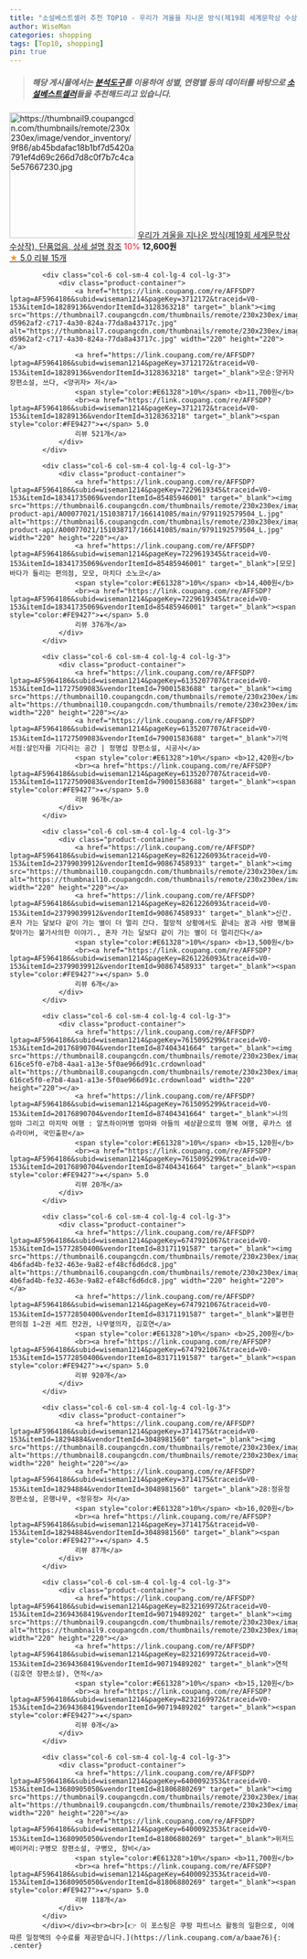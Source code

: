 ```yaml
---
title: "소설베스트셀러 추천 TOP10 - 우리가 겨울을 지나온 방식(제19회 세계문학상 수상작), 단품없음, 상세 설명 참조"
author: WiseMan
categories: shopping
tags: [Top10, shopping]
pin: true
---
```


> ##### 해당 게시물에서는 [**분석도구**](https://itemscout.io/)를 이용하여 **성별**, **연령별** 등의 데이터를 바탕으로 [**소설베스트셀러**](https://link.coupang.com/a/baae76)들을 추천해드리고 있습니다.
<div class="container"><div class="row">
            <div class="col-6 col-sm-4 col-lg-4 col-lg-3">
                <div class="product-container">
                    <a href="https://link.coupang.com/re/AFFSDP?lptag=AF5964186&subid=wiseman1214&pageKey=7320891060&traceid=V0-153&itemId=18776158229&vendorItemId=85907647511" target="_blank"><img src="https://thumbnail9.coupangcdn.com/thumbnails/remote/230x230ex/image/vendor_inventory/9f86/ab45bdafac18b1bf7d5420a791ef4d69c266d7d8c0f7b7c4ca5e57667230.jpg" alt="https://thumbnail9.coupangcdn.com/thumbnails/remote/230x230ex/image/vendor_inventory/9f86/ab45bdafac18b1bf7d5420a791ef4d69c266d7d8c0f7b7c4ca5e57667230.jpg" width="220" height="220"></a>
                    <a href="https://link.coupang.com/re/AFFSDP?lptag=AF5964186&subid=wiseman1214&pageKey=7320891060&traceid=V0-153&itemId=18776158229&vendorItemId=85907647511" target="_blank">우리가 겨울을 지나온 방식(제19회 세계문학상 수상작), 단품없음, 상세 설명 참조</a>
                    <span style="color:#E61328">10%</span> <b>12,600원</b>
                    <br><a href="https://link.coupang.com/re/AFFSDP?lptag=AF5964186&subid=wiseman1214&pageKey=7320891060&traceid=V0-153&itemId=18776158229&vendorItemId=85907647511" target="_blank"><span style="color:#FE9427">★</span> 5.0
                    리뷰 15개</a>
                </div>
            </div>
            
            <div class="col-6 col-sm-4 col-lg-4 col-lg-3">
                <div class="product-container">
                    <a href="https://link.coupang.com/re/AFFSDP?lptag=AF5964186&subid=wiseman1214&pageKey=3712172&traceid=V0-153&itemId=18289136&vendorItemId=3128363218" target="_blank"><img src="https://thumbnail7.coupangcdn.com/thumbnails/remote/230x230ex/image/retail/images/1338664050361330-d5962af2-c717-4a30-824a-77da8a43717c.jpg" alt="https://thumbnail7.coupangcdn.com/thumbnails/remote/230x230ex/image/retail/images/1338664050361330-d5962af2-c717-4a30-824a-77da8a43717c.jpg" width="220" height="220"></a>
                    <a href="https://link.coupang.com/re/AFFSDP?lptag=AF5964186&subid=wiseman1214&pageKey=3712172&traceid=V0-153&itemId=18289136&vendorItemId=3128363218" target="_blank">모순:양귀자 장편소설, 쓰다, <양귀자> 저</a>
                    <span style="color:#E61328">10%</span> <b>11,700원</b>
                    <br><a href="https://link.coupang.com/re/AFFSDP?lptag=AF5964186&subid=wiseman1214&pageKey=3712172&traceid=V0-153&itemId=18289136&vendorItemId=3128363218" target="_blank"><span style="color:#FE9427">★</span> 5.0
                    리뷰 521개</a>
                </div>
            </div>
            
            <div class="col-6 col-sm-4 col-lg-4 col-lg-3">
                <div class="product-container">
                    <a href="https://link.coupang.com/re/AFFSDP?lptag=AF5964186&subid=wiseman1214&pageKey=7229619345&traceid=V0-153&itemId=18341735069&vendorItemId=85485946001" target="_blank"><img src="https://thumbnail6.coupangcdn.com/thumbnails/remote/230x230ex/image/retail-product-api/A00077021/151038717/166141085/main/9791192579504_L.jpg" alt="https://thumbnail6.coupangcdn.com/thumbnails/remote/230x230ex/image/retail-product-api/A00077021/151038717/166141085/main/9791192579504_L.jpg" width="220" height="220"></a>
                    <a href="https://link.coupang.com/re/AFFSDP?lptag=AF5964186&subid=wiseman1214&pageKey=7229619345&traceid=V0-153&itemId=18341735069&vendorItemId=85485946001" target="_blank">[모모]바다가 들리는 편의점, 모모, 마치다 소노코</a>
                    <span style="color:#E61328">10%</span> <b>14,400원</b>
                    <br><a href="https://link.coupang.com/re/AFFSDP?lptag=AF5964186&subid=wiseman1214&pageKey=7229619345&traceid=V0-153&itemId=18341735069&vendorItemId=85485946001" target="_blank"><span style="color:#FE9427">★</span> 5.0
                    리뷰 376개</a>
                </div>
            </div>
            
            <div class="col-6 col-sm-4 col-lg-4 col-lg-3">
                <div class="product-container">
                    <a href="https://link.coupang.com/re/AFFSDP?lptag=AF5964186&subid=wiseman1214&pageKey=6135207707&traceid=V0-153&itemId=11727509083&vendorItemId=79001583688" target="_blank"><img src="https://thumbnail10.coupangcdn.com/thumbnails/remote/230x230ex/image/rs_quotation_api/iwf97ttb/24c88d98dc6d4639beea5a5dfd9be28d.jpg" alt="https://thumbnail10.coupangcdn.com/thumbnails/remote/230x230ex/image/rs_quotation_api/iwf97ttb/24c88d98dc6d4639beea5a5dfd9be28d.jpg" width="220" height="220"></a>
                    <a href="https://link.coupang.com/re/AFFSDP?lptag=AF5964186&subid=wiseman1214&pageKey=6135207707&traceid=V0-153&itemId=11727509083&vendorItemId=79001583688" target="_blank">기억 서점:살인자를 기다리는 공간 | 정명섭 장편소설, 시공사</a>
                    <span style="color:#E61328">10%</span> <b>12,420원</b>
                    <br><a href="https://link.coupang.com/re/AFFSDP?lptag=AF5964186&subid=wiseman1214&pageKey=6135207707&traceid=V0-153&itemId=11727509083&vendorItemId=79001583688" target="_blank"><span style="color:#FE9427">★</span> 5.0
                    리뷰 96개</a>
                </div>
            </div>
            
            <div class="col-6 col-sm-4 col-lg-4 col-lg-3">
                <div class="product-container">
                    <a href="https://link.coupang.com/re/AFFSDP?lptag=AF5964186&subid=wiseman1214&pageKey=8261226093&traceid=V0-153&itemId=23799039912&vendorItemId=90867458933" target="_blank"><img src="https://thumbnail10.coupangcdn.com/thumbnails/remote/230x230ex/image/vendor_inventory/5c4a/beec1e55c51bccc5e613c69a583f44e2efd096e5148391d4bd3a1b785877.png" alt="https://thumbnail10.coupangcdn.com/thumbnails/remote/230x230ex/image/vendor_inventory/5c4a/beec1e55c51bccc5e613c69a583f44e2efd096e5148391d4bd3a1b785877.png" width="220" height="220"></a>
                    <a href="https://link.coupang.com/re/AFFSDP?lptag=AF5964186&subid=wiseman1214&pageKey=8261226093&traceid=V0-153&itemId=23799039912&vendorItemId=90867458933" target="_blank">신간. 혼자 가는 달보다 같이 가는 별이 더 멀리 간다. 절망적 상황에서도 끝내는 꿈과 사랑 행복을 찾아가는 불가사의한 이야기., 혼자 가는 달보다 같이 가는 별이 더 멀리간다</a>
                    <span style="color:#E61328">10%</span> <b>13,500원</b>
                    <br><a href="https://link.coupang.com/re/AFFSDP?lptag=AF5964186&subid=wiseman1214&pageKey=8261226093&traceid=V0-153&itemId=23799039912&vendorItemId=90867458933" target="_blank"><span style="color:#FE9427">★</span> 5.0
                    리뷰 6개</a>
                </div>
            </div>
            
            <div class="col-6 col-sm-4 col-lg-4 col-lg-3">
                <div class="product-container">
                    <a href="https://link.coupang.com/re/AFFSDP?lptag=AF5964186&subid=wiseman1214&pageKey=7615095299&traceid=V0-153&itemId=20176890704&vendorItemId=87404341664" target="_blank"><img src="https://thumbnail8.coupangcdn.com/thumbnails/remote/230x230ex/image/retail/images/4951357176360203-616ce5f0-e7b8-4aa1-a13e-5f0ae966d91c.crdownload" alt="https://thumbnail8.coupangcdn.com/thumbnails/remote/230x230ex/image/retail/images/4951357176360203-616ce5f0-e7b8-4aa1-a13e-5f0ae966d91c.crdownload" width="220" height="220"></a>
                    <a href="https://link.coupang.com/re/AFFSDP?lptag=AF5964186&subid=wiseman1214&pageKey=7615095299&traceid=V0-153&itemId=20176890704&vendorItemId=87404341664" target="_blank">나의 엄마 그리고 마지막 여행 : 알츠하이머병 엄마와 아들의 세상끝으로의 행복 여행, 루카스 샘 슈라이버, 국민출판</a>
                    <span style="color:#E61328">10%</span> <b>15,120원</b>
                    <br><a href="https://link.coupang.com/re/AFFSDP?lptag=AF5964186&subid=wiseman1214&pageKey=7615095299&traceid=V0-153&itemId=20176890704&vendorItemId=87404341664" target="_blank"><span style="color:#FE9427">★</span> 5.0
                    리뷰 20개</a>
                </div>
            </div>
            
            <div class="col-6 col-sm-4 col-lg-4 col-lg-3">
                <div class="product-container">
                    <a href="https://link.coupang.com/re/AFFSDP?lptag=AF5964186&subid=wiseman1214&pageKey=6747921067&traceid=V0-153&itemId=15772850400&vendorItemId=83171191587" target="_blank"><img src="https://thumbnail6.coupangcdn.com/thumbnails/remote/230x230ex/image/retail/images/2976969648357628-4b6fad4b-fe32-463e-9a82-ef48cf6d6dc8.jpg" alt="https://thumbnail6.coupangcdn.com/thumbnails/remote/230x230ex/image/retail/images/2976969648357628-4b6fad4b-fe32-463e-9a82-ef48cf6d6dc8.jpg" width="220" height="220"></a>
                    <a href="https://link.coupang.com/re/AFFSDP?lptag=AF5964186&subid=wiseman1214&pageKey=6747921067&traceid=V0-153&itemId=15772850400&vendorItemId=83171191587" target="_blank">불편한 편의점 1~2권 세트 전2권, 나무옆의자, 김호연</a>
                    <span style="color:#E61328">10%</span> <b>25,200원</b>
                    <br><a href="https://link.coupang.com/re/AFFSDP?lptag=AF5964186&subid=wiseman1214&pageKey=6747921067&traceid=V0-153&itemId=15772850400&vendorItemId=83171191587" target="_blank"><span style="color:#FE9427">★</span> 5.0
                    리뷰 920개</a>
                </div>
            </div>
            
            <div class="col-6 col-sm-4 col-lg-4 col-lg-3">
                <div class="product-container">
                    <a href="https://link.coupang.com/re/AFFSDP?lptag=AF5964186&subid=wiseman1214&pageKey=3714175&traceid=V0-153&itemId=18294884&vendorItemId=3048981560" target="_blank"><img src="https://thumbnail8.coupangcdn.com/thumbnails/remote/230x230ex/image/vendor_inventory/a549/84d8144b9964344fcd592d08050a979a75c2c7377cce4a306b4c344057e7.jpg" alt="https://thumbnail8.coupangcdn.com/thumbnails/remote/230x230ex/image/vendor_inventory/a549/84d8144b9964344fcd592d08050a979a75c2c7377cce4a306b4c344057e7.jpg" width="220" height="220"></a>
                    <a href="https://link.coupang.com/re/AFFSDP?lptag=AF5964186&subid=wiseman1214&pageKey=3714175&traceid=V0-153&itemId=18294884&vendorItemId=3048981560" target="_blank">28:정유정 장편소설, 은행나무, <정유정> 저</a>
                    <span style="color:#E61328">10%</span> <b>16,020원</b>
                    <br><a href="https://link.coupang.com/re/AFFSDP?lptag=AF5964186&subid=wiseman1214&pageKey=3714175&traceid=V0-153&itemId=18294884&vendorItemId=3048981560" target="_blank"><span style="color:#FE9427">★</span> 4.5
                    리뷰 87개</a>
                </div>
            </div>
            
            <div class="col-6 col-sm-4 col-lg-4 col-lg-3">
                <div class="product-container">
                    <a href="https://link.coupang.com/re/AFFSDP?lptag=AF5964186&subid=wiseman1214&pageKey=8232169972&traceid=V0-153&itemId=23694368419&vendorItemId=90719489202" target="_blank"><img src="https://thumbnail9.coupangcdn.com/thumbnails/remote/230x230ex/image/vendor_inventory/5679/9d6e1734c9746df0621331399dde0743042fdeaff2d7287cdad99a365fe2.jpg" alt="https://thumbnail9.coupangcdn.com/thumbnails/remote/230x230ex/image/vendor_inventory/5679/9d6e1734c9746df0621331399dde0743042fdeaff2d7287cdad99a365fe2.jpg" width="220" height="220"></a>
                    <a href="https://link.coupang.com/re/AFFSDP?lptag=AF5964186&subid=wiseman1214&pageKey=8232169972&traceid=V0-153&itemId=23694368419&vendorItemId=90719489202" target="_blank">연적(김호연 장편소설), 연적</a>
                    <span style="color:#E61328">10%</span> <b>15,120원</b>
                    <br><a href="https://link.coupang.com/re/AFFSDP?lptag=AF5964186&subid=wiseman1214&pageKey=8232169972&traceid=V0-153&itemId=23694368419&vendorItemId=90719489202" target="_blank"><span style="color:#FE9427">★</span> 
                    리뷰 0개</a>
                </div>
            </div>
            
            <div class="col-6 col-sm-4 col-lg-4 col-lg-3">
                <div class="product-container">
                    <a href="https://link.coupang.com/re/AFFSDP?lptag=AF5964186&subid=wiseman1214&pageKey=6400092353&traceid=V0-153&itemId=13680905050&vendorItemId=81806880269" target="_blank"><img src="https://thumbnail9.coupangcdn.com/thumbnails/remote/230x230ex/image/rs_quotation_api/xmd4aphz/12a3962876cd458ca7d18366431bf53d.png" alt="https://thumbnail9.coupangcdn.com/thumbnails/remote/230x230ex/image/rs_quotation_api/xmd4aphz/12a3962876cd458ca7d18366431bf53d.png" width="220" height="220"></a>
                    <a href="https://link.coupang.com/re/AFFSDP?lptag=AF5964186&subid=wiseman1214&pageKey=6400092353&traceid=V0-153&itemId=13680905050&vendorItemId=81806880269" target="_blank">위저드 베이커리:구병모 장편소설, 구병모, 창비</a>
                    <span style="color:#E61328">10%</span> <b>11,700원</b>
                    <br><a href="https://link.coupang.com/re/AFFSDP?lptag=AF5964186&subid=wiseman1214&pageKey=6400092353&traceid=V0-153&itemId=13680905050&vendorItemId=81806880269" target="_blank"><span style="color:#FE9427">★</span> 5.0
                    리뷰 118개</a>
                </div>
            </div>
            </div></div><br><br>[👉 이 포스팅은 쿠팡 파트너스 활동의 일환으로, 이에 따른 일정액의 수수료를 제공받습니다.](https://link.coupang.com/a/baae76){: .center}